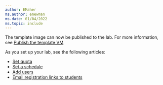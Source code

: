 ```yaml
---
author: EMaher
ms.author: enewman
ms.date: 01/04/2022
ms.topic: include
---
```


The template image can now be published to the lab. For more information, see [Publish the template VM](../how-to-create-manage-template.md#publish-the-template-vm).

As you set up your lab, see the following articles:

- [Set quota](../how-to-configure-student-usage.md#set-quotas-for-users)
- [Set a schedule](../tutorial-setup-lab.md#set-a-schedule-for-the-lab)
- [Add users](../tutorial-setup-lab.md#add-users-to-the-lab)
- [Email registration links to students](../how-to-configure-student-usage.md#send-invitations-to-users)
